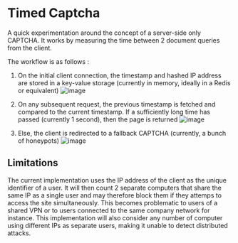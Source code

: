 # Timed Captcha

A quick experimentation around the concept of a server-side only CAPTCHA.
It works by measuring the time between 2 document queries from the client.

The workflow is as follows : 
1. On the initial client connection, the timestamp and hashed IP address are stored in a key-value storage (currently in memory, ideally in a Redis or equivalent)
![image](https://github.com/user-attachments/assets/1b6ea8b0-39cf-4e81-a9c4-519d366de286)

2. On any subsequent request, the previous timestamp is fetched and compared to the current timestamp. If a sufficiently long time has passed (currently 1 second), then the page is returned
![image](https://github.com/user-attachments/assets/5ca5a94a-1fe8-4f75-974c-edefa9c4563f)

3. Else, the client is redirected to a fallback CAPTCHA (currently, a bunch of honeypots)
![image](https://github.com/user-attachments/assets/c12838ae-c7c8-4d77-910d-da9f0407652f)

## Limitations

The current implementation uses the IP address of the client as the unique identifier of a user.
It will then count 2 separate computers that share the same IP as a single user and may therefore block them if they attemps to access the site simultaneously.
This becomes problematic to users of a shared VPN or to users connected to the same company network for instance.
This implementation will also consider any number of computer using different IPs as separate users, making it unable to detect distributed attacks.
